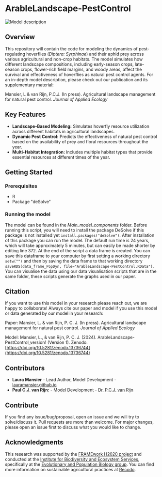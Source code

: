 # ArableLandscape-PestControl

![Model description](https://github.com/user-attachments/assets/20394839-a73e-4bcc-9e45-5a9dc866cf2f)

## Overview
This repository will contain the code for modeling the dynamics of pest-regulating hoverflies (*Diptera: Syrphinae*) and their aphid prey across various agricultural and non-crop habitats. The model simulates how different landscape compositions, including early-season crops, late-season crops, flower-rich field margins, and woody areas, affect the survival and effectiveness of hoverflies as natural pest control agents.
For an in-depth model description, please check out our publication and its supplementary material: 

Mansier, L & van Rijn, P.C.J. (In press). Agricultural landscape management for natural pest control. *Journal of Applied Ecology*

## Key Features
- **Landscape-Based Modeling:** Simulates hoverfly resource utilization across different habitats in agricultural landscapes.
- **Dynamic Pest Control:** Predicts the effectiveness of natural pest control based on the availability of prey and floral resources throughout the year.
- **Multi-Habitat Integration:** Includes multiple habitat types that provide essential resources at different times of the year.

## Getting Started
### Prerequisites
- R
- Package "deSolve"

### Running the model
The model can be found in the *Main_model_components* folder. Before running this script, you will need to install the package DeSolve if this package is not installed yet `install.packages("deSolve")`. After installation of this package you can run the model. The default run time is 24 years, which will take approximately 5 minutes, but can easily be made shorter by editing line 372. At the end of the script a data frame is created. You can save this dataframe to your computer by first setting a working directory `setw("")` and then by saving the data frame to that working directory `saveRDS(data_frame_PopDyn, file="ArableLandscape-PestControl.RData")`. You can visualise the data using our data visualisation scripts that are in the same folder, these scripts generate the graphs used in our paper.

## Citation
If you want to use this model in your research please reach out, we are happy to collaborate!
Always cite our paper and model if you use this model or data generated by our model in your research:

Paper:
Mansier, L. & van Rijn, P. C. J. (In press). Agricultural landscape management for natural pest control. *Journal of Applied Ecology*

Model:
Mansier, L., & van Rijn, P. C. J. (2024). ArableLandscape-PestControl_version1 (Version 1). Zenodo. [https://doi.org/10.5281/zenodo.13736744](https://doi.org/10.5281/zenodo.13736744)

## Contributors
- **Laura Mansier** - Lead Author, Model Development - [lauramansier.github.io](https://lauramansier.github.io/)
- **Paul C.J. van Rijn:** - Model Development - [Dr. P.C.J. van Rijn](https://www.uva.nl/en/profile/r/i/p.c.j.vanrijn/p.c.j.vanrijn.html)

## Contribute
If you find any issue/bug/proposal, open an issue and we will try to solve/discuss it.
Pull requests are more than welcome. For major changes, please open an issue first to discuss what you would like to change. 

## Acknowledgments
This research was supported by the [FRAMEwork H2020 project](https://www.framework-biodiversity.eu/) and conducted at the [Institute for Biodiversity and Ecosystem Services](https://ibed.uva.nl/), specifically at the [Evolutionary and Population Biology group](https://ibed.uva.nl/content/research-departments/epb/epb.html). You can find more information on sustainable agricultural practices at [Recodo](https://recodo.io/).






